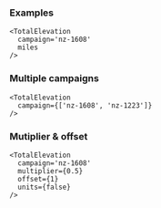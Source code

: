 ### Examples

```
<TotalElevation
  campaign='nz-1608'
  miles
/>
```

### Multiple campaigns

```
<TotalElevation
  campaign={['nz-1608', 'nz-1223']}
/>
```

### Mutiplier & offset

```
<TotalElevation
  campaign='nz-1608'
  multiplier={0.5}
  offset={1}
  units={false}
/>
```
